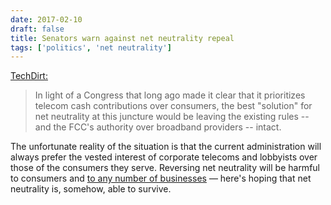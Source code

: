 ```yaml
---
date: 2017-02-10
draft: false
title: Senators warn against net neutrality repeal
tags: ['politics', 'net neutrality']
---
```


[TechDirt:](https://www.techdirt.com/2017/02/09/wyden-other-senators-warn-that-net-neutrality-repeal-will-make-sopa-backlash-look-like-fireside-snuggle/)

> In light of a Congress that long ago made it clear that it prioritizes telecom cash contributions over consumers, the best "solution" for net neutrality at this juncture would be leaving the existing rules -- and the FCC's authority over broadband providers -- intact.<!-- excerpt -->

The unfortunate reality of the situation is that the current administration will always prefer the vested interest of corporate telecoms and lobbyists over those of the consumers they serve. Reversing net neutrality will be harmful to consumers and [to any number of businesses](http://www.theverge.com/2017/2/3/14495750/snapchat-ipo-net-neutrality-cost-fcc-hurt-business) — here's hoping that net neutrality is, somehow, able to survive.
